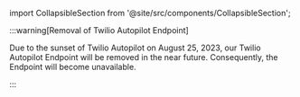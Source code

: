 import CollapsibleSection from '@site/src/components/CollapsibleSection';

:::warning[Removal of Twilio Autopilot Endpoint]

  Due to the sunset of Twilio Autopilot on August 25, 2023, our Twilio Autopilot Endpoint will be removed in the near future. Consequently, the Endpoint will become unavailable.

:::

